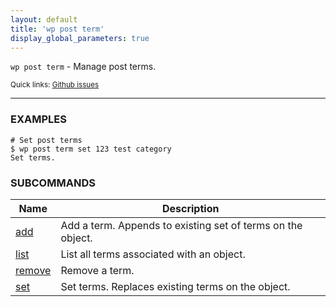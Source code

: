 ```yaml
---
layout: default
title: 'wp post term'
display_global_parameters: true
---
```


`wp post term` - Manage post terms.

<small>Quick links: <a href="https://github.com/wp-cli/wp-cli/issues?q=is%3Aopen+label%3Acommand%3Apost-term+sort%3Aupdated-desc">Github issues</a></small>

<hr />

### EXAMPLES

    # Set post terms
    $ wp post term set 123 test category
    Set terms.





### SUBCOMMANDS

<table>
	<thead>
	<tr>
		<th>Name</th>
		<th>Description</th>
	</tr>
	</thead>
	<tbody>
		<tr>
			<td><a href="/commands/post/term/add/">add</a></td>
			<td>Add a term. Appends to existing set of terms on the object.</td>
		</tr>
		<tr>
			<td><a href="/commands/post/term/list/">list</a></td>
			<td>List all terms associated with an object.</td>
		</tr>
		<tr>
			<td><a href="/commands/post/term/remove/">remove</a></td>
			<td>Remove a term.</td>
		</tr>
		<tr>
			<td><a href="/commands/post/term/set/">set</a></td>
			<td>Set terms. Replaces existing terms on the object.</td>
		</tr>
	</tbody>
</table>
